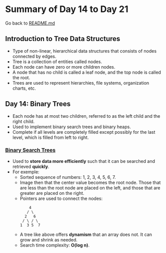 # Summary of Day 14 to Day 21

Go back to [README.md](README.md)

## Introduction to Tree Data Structures

* Type of non-linear, hierarchical data structures that consists of nodes connected by edges.
* Tree is a collection of entities called nodes.
* Each node can have zero or more children nodes.
* A node that has no child is called a leaf node, and the top node is called the root.
* Trees are used to represent hierarchies, file systems, organization charts, etc.

## Day 14: Binary Trees

* Each node has at most two children, referred to as the left child and the right child.
* Used to implement binary search trees and binary heaps.
* Complete if all levels are completely filled except possibly for the last level, which is filled from left to right.

### [Binary Search Trees](Days/day_014.cpp)

* Used to **store data more efficiently** such that it can be searched and retrieved **quickly**.
* For exemple:
  * Sorted sequence of numbers: 1, 2, 3, 4, 5, 6, 7.
  * Image then that the center value becomes the root node. Those that are less than the root node are placed on the left, and those that are greater are placed on the right.
  * Pointers are used to connect the nodes: 
    ```
        4
       / \
      2   6
     / \ / \
    1  3 5  7
    ```
  * A tree like above offers **dynamism** that an array does not. It can grow and shrink as needed.
  * Search time complexity: **O(log n)**.